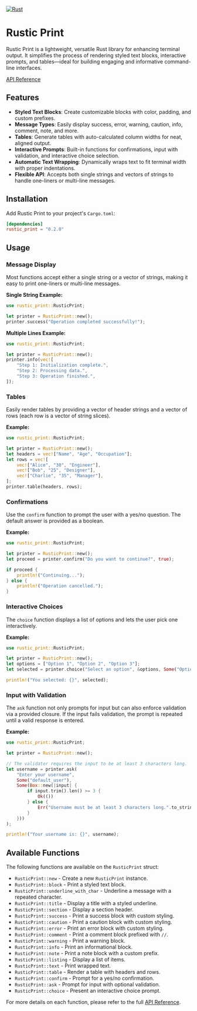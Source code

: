[![Rust](https://github.com/jordan-schnur/Rustic-Print/actions/workflows/.rust.yml/badge.svg)](https://github.com/jordan-schnur/Rustic-Print/actions/workflows/.rust.yml)
# Rustic Print

Rustic Print is a lightweight, versatile Rust library for enhancing terminal output. It simplifies the process of rendering styled text blocks, interactive prompts, and tables—ideal for building engaging and informative command-line interfaces.

[API Reference](https://docs.rs/rustic_print/latest/rustic_print/)

## Features

- **Styled Text Blocks**: Create customizable blocks with color, padding, and custom prefixes.
- **Message Types**: Easily display success, error, warning, caution, info, comment, note, and more.
- **Tables**: Generate tables with auto-calculated column widths for neat, aligned output.
- **Interactive Prompts**: Built-in functions for confirmations, input with validation, and interactive choice selection.
- **Automatic Text Wrapping**: Dynamically wraps text to fit terminal width with proper indentations.
- **Flexible API**: Accepts both single strings and vectors of strings to handle one-liners or multi-line messages.

## Installation

Add Rustic Print to your project's `Cargo.toml`:

```toml
[dependencies]
rustic_print = "0.2.0"
```

## Usage

### Message Display

Most functions accept either a single string or a vector of strings, making it easy to print one-liners or multi-line messages.

**Single String Example:**
```rust
use rustic_print::RusticPrint;

let printer = RusticPrint::new();
printer.success("Operation completed successfully!");
```

**Multiple Lines Example:**
```rust
use rustic_print::RusticPrint;

let printer = RusticPrint::new();
printer.info(vec![
    "Step 1: Initialization complete.",
    "Step 2: Processing data.",
    "Step 3: Operation finished.",
]);
```

### Tables

Easily render tables by providing a vector of header strings and a vector of rows (each row is a vector of string slices).

**Example:**
```rust
use rustic_print::RusticPrint;

let printer = RusticPrint::new();
let headers = vec!["Name", "Age", "Occupation"];
let rows = vec![
    vec!["Alice", "30", "Engineer"],
    vec!["Bob", "25", "Designer"],
    vec!["Charlie", "35", "Manager"],
];
printer.table(headers, rows);
```

### Confirmations

Use the `confirm` function to prompt the user with a yes/no question. The default answer is provided as a boolean.

**Example:**
```rust
use rustic_print::RusticPrint;

let printer = RusticPrint::new();
let proceed = printer.confirm("Do you want to continue?", true);

if proceed {
    println!("Continuing...");
} else {
    println!("Operation cancelled.");
}
```

### Interactive Choices

The `choice` function displays a list of options and lets the user pick one interactively.

**Example:**
```rust
use rustic_print::RusticPrint;

let printer = RusticPrint::new();
let options = ["Option 1", "Option 2", "Option 3"];
let selected = printer.choice("Select an option", &options, Some("Option 2"));

println!("You selected: {}", selected);
```

### Input with Validation

The `ask` function not only prompts for input but can also enforce validation via a provided closure. If the input fails validation, the prompt is repeated until a valid response is entered.

**Example:**
```rust
use rustic_print::RusticPrint;

let printer = RusticPrint::new();

// The validator requires the input to be at least 3 characters long.
let username = printer.ask(
    "Enter your username",
    Some("default_user"),
    Some(Box::new(|input| {
        if input.trim().len() >= 3 {
            Ok(())
        } else {
            Err("Username must be at least 3 characters long.".to_string())
        }
    }))
);

println!("Your username is: {}", username);
```

## Available Functions

The following functions are available on the `RusticPrint` struct:

- `RusticPrint::new` - Create a new `RusticPrint` instance.
- `RusticPrint::block` - Print a styled text block.
- `RusticPrint::underline_with_char` - Underline a message with a repeated character.
- `RusticPrint::title` - Display a title with a styled underline.
- `RusticPrint::section` - Display a section header.
- `RusticPrint::success` - Print a success block with custom styling.
- `RusticPrint::caution` - Print a caution block with custom styling.
- `RusticPrint::error` - Print an error block with custom styling.
- `RusticPrint::comment` - Print a comment block prefixed with `//`.
- `RusticPrint::warning` - Print a warning block.
- `RusticPrint::info` - Print an informational block.
- `RusticPrint::note` - Print a note block with a custom prefix.
- `RusticPrint::listing` - Display a list of items.
- `RusticPrint::text` - Print wrapped text.
- `RusticPrint::table` - Render a table with headers and rows.
- `RusticPrint::confirm` - Prompt for a yes/no confirmation.
- `RusticPrint::ask` - Prompt for input with optional validation.
- `RusticPrint::choice` - Present an interactive choice prompt.

For more details on each function, please refer to the full [API Reference](https://docs.rs/rustic_print/latest/rustic_print/).

